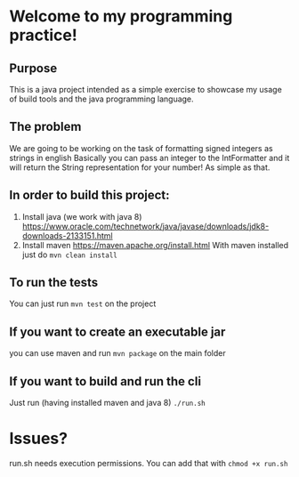 # Welcome to my programming practice!

## Purpose
This is a java project intended as a simple exercise to showcase my usage of build tools and the java programming language.

## The problem
We are going to be working on the task of formatting signed integers as strings in english
Basically you can pass an integer to the IntFormatter
and it will return the String representation for your number!
As simple as that.

## In order to build this project:
1. Install java (we work with java 8) https://www.oracle.com/technetwork/java/javase/downloads/jdk8-downloads-2133151.html
2. Install maven https://maven.apache.org/install.html
With maven installed just do
`mvn clean install`

## To run the tests
You can just run `mvn test` on the project

## If you want to create an executable jar
you can use maven and run `mvn package` on the main folder

## If you want to build and run the cli
Just run (having installed maven and java 8) `./run.sh`

# Issues?
run.sh needs execution permissions. You can add that with `chmod +x run.sh`